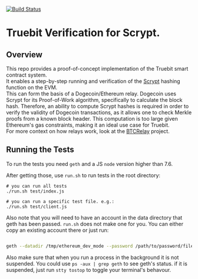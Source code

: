 [![Build Status](https://travis-ci.org/TrueBitFoundation/scrypt-interactive.svg?branch=master)](https://travis-ci.org/TrueBitFoundation/scrypt-interactive)

# Truebit Verification for Scrypt.

## Overview

This repo provides a proof-of-concept implementation of the Truebit smart contract system.<br/>
It enables a step-by-step running and verification of the [Scrypt](https://en.wikipedia.org/wiki/Scrypt) hashing function on the EVM.<br/>
This can form the basis of a Dogecoin/Ethereum relay. Dogecoin uses Scrypt for its Proof-of-Work algorithm, specifically to calculate the block hash. Therefore, an ability to compute Scrypt hashes is required in order to verify the validity of Dogecoin transactions, as it allows one to check Merkle proofs from a known block header. This computation is too large given Ethereum's gas constraints, making it an ideal use case for Truebit.<br/>
For more context on how relays work, look at the [BTCRelay](https://github.com/ethereum/btcrelay) project.<br/>

## Running the Tests

To run the tests you need `geth` and a JS `node` version higher than 7.6. 

After getting those, use `run.sh` to run tests in the root directory:
```
# you can run all tests
./run.sh test/index.js

# you can run a specific test file. e.g.:
./run.sh test/client.js

```

Also note that you will need to have an account in the data directory that geth has been passed. `run.sh` does not make one for you. You can either copy an existing account there or just run:<br/>
```bash

geth --datadir /tmp/ethereum_dev_mode --password /path/to/password/file account new

```

Also make sure that when you run a process in the background it is not suspended. You could use `ps -aux | grep geth` to see geth's status. if it is suspended, just run `stty tostop` to toggle your terminal's behavour.<br/>
